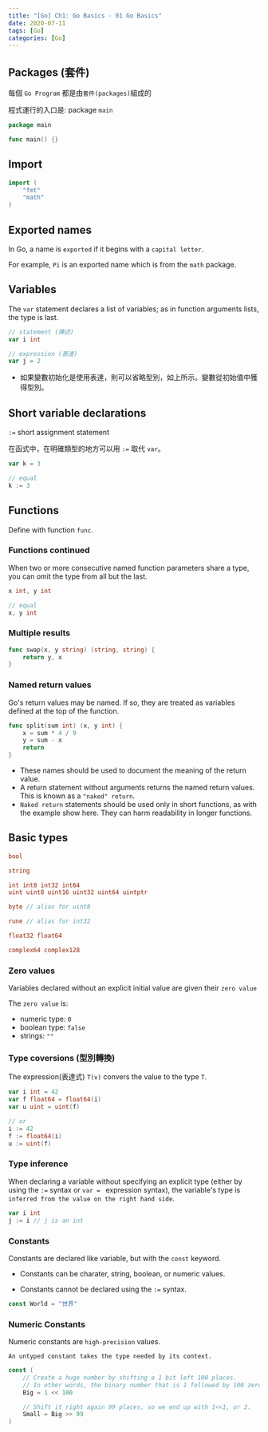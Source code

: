 ```yaml
---
title: "[Go] Ch1: Go Basics - 01 Go Basics"
date: 2020-07-11
tags: [Go]
categories: [Go]
---
```


## Packages (套件)

每個 `Go Program` 都是由`套件(packages)`組成的

程式運行的入口是: package `main`

```go
package main

func main() {}
```

## Import

```go
import (
    "fmt"
    "math"
)
```

## Exported names

In Go, a name is `exported` if it begins with a `capital letter`.

For example, `Pi` is an exported name which is from the `math` package.

## Variables

The `var` statement declares a list of variables; as in function arguments lists, the type is last.

```go
// statement (陳述)
var i int

// expression (表達)
var j = 2
```

- 如果變數初始化是使用表達，則可以省略型別，如上所示。變數從初始值中獲得型別。

## Short variable declarations

`:=` short assignment statement

在函式中，在明確類型的地方可以用 `:=` 取代 `var`。

```go
var k = 3

// equal
k := 3
```

## Functions

Define with function `func`.

### Functions continued

When two or more consecutive named function parameters share a type, you can omit the type from all but the last.

```go
x int, y int

// equal
x, y int
```

### Multiple results

```go
func swap(x, y string) (string, string) {
    return y, x
}
```

### Named return values

Go's return values may be named. If so, they are treated as variables defined at the top of the function.

```go
func split(sum int) (x, y int) {
    x = sum * 4 / 9
    y = sum - x
    return
}
```

- These names should be used to document the meaning of the return value.
- A return statement without arguments returns the named return values. This is known as a `"naked" return`.
- `Naked return` statements should be used only in short functions, as with the example show here. They can harm readability in longer functions.

## Basic types

```go
bool

string

int int8 int32 int64
uint uint8 uint16 uint32 uint64 uintptr

byte // alias for uint8

rune // alias for int32

float32 float64

complex64 complex128
```

### Zero values

Variables declared without an explicit initial value are given their `zero value`

The `zero value` is:

- numeric type: `0`
- boolean type: `false`
- strings: `""`

### Type coversions (型別轉換)

The expression(表達式) `T(v)` convers the value to the type `T`.

```go
var i int = 42
var f float64 = float64(i)
var u uint = uint(f)

// or
i := 42
f := float64(i)
u := uint(f)
```

### Type inference

When declaring a variable without specifying an explicit type (either by using the `:=` syntax or `var = ` expression syntax), the variable's type is `inferred from the value on the right hand side`.

```go
var i int
j := i // j is an int
```

### Constants

Constants are declared like variable, but with the `const` keyword.

- Constants can be charater, string, boolean, or numeric values.

- Constants cannot be declared using the `:=` syntax.

```go
const World = "世界"
```

### Numeric Constants

Numeric constants are `high-precision` values.

    An untyped constant takes the type needed by its context.

```go
const (
    // Create a huge number by shifting a 1 bit left 100 places.
    // In other words, the binary number that is 1 followed by 100 zeroes.
    Big = 1 << 100

    // Shift it right again 99 places, so we end up with 1<<1, or 2.
    Small = Big >> 99
)
```
